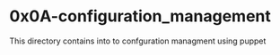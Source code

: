 # 0x0A-configuration_management  
This directory contains into to confguration managment using puppet
